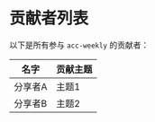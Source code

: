 # 贡献者列表

以下是所有参与 `acc-weekly` 的贡献者：

| 名字       | 贡献主题       |
|------------|----------------|
| 分享者A    | 主题1          |
| 分享者B    | 主题2          |